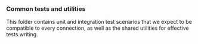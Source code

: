 ### Common tests and utilities

This folder contains unit and integration test scenarios that we expect to be compatible to every connection,
as well as the shared utilities for effective tests writing.
